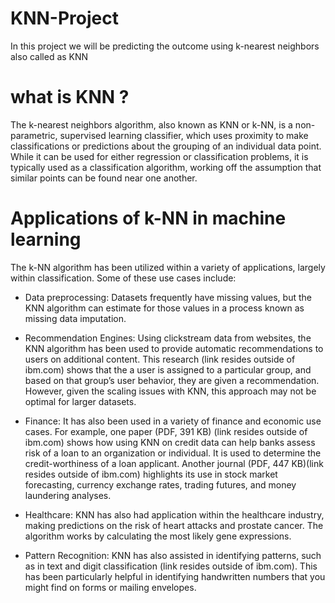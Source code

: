# KNN-Project
In this project we will be predicting the outcome using k-nearest neighbors also called as KNN 
# what is KNN ?
The k-nearest neighbors algorithm, also known as KNN or k-NN, is a non-parametric, supervised learning classifier, which uses proximity to make classifications or predictions about the grouping of an individual data point. While it can be used for either regression or classification problems, it is typically used as a classification algorithm, working off the assumption that similar points can be found near one another.
# Applications of k-NN in machine learning
The k-NN algorithm has been utilized within a variety of applications, largely within classification. Some of these use cases include:

- Data preprocessing: Datasets frequently have missing values, but the KNN algorithm can estimate for those values in a process known as missing data imputation.

- Recommendation Engines: Using clickstream data from websites, the KNN algorithm has been used to provide automatic recommendations to users on additional content. This research (link resides outside of ibm.com) shows that the a user is assigned to a particular group, and based on that group’s user behavior, they are given a recommendation. However, given the scaling issues with KNN, this approach may not be optimal for larger datasets.

- Finance: It has also been used in a variety of finance and economic use cases. For example, one paper (PDF, 391 KB)  (link resides outside of ibm.com) shows how using KNN on credit data can help banks assess risk of a loan to an organization or individual. It is used to determine the credit-worthiness of a loan applicant. Another journal (PDF, 447 KB)(link resides outside of ibm.com) highlights its use in stock market forecasting, currency exchange rates, trading futures, and money laundering analyses.

- Healthcare: KNN has also had application within the healthcare industry, making predictions on the risk of heart attacks and prostate cancer. The algorithm works by calculating the most likely gene expressions.

- Pattern Recognition: KNN has also assisted in identifying patterns, such as in text and digit classification (link resides outside of ibm.com). This has been particularly helpful in identifying handwritten numbers that you might find on forms or mailing envelopes. 
